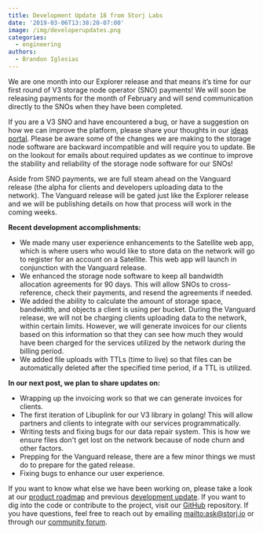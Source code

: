 ```yaml
---
title: Development Update 18 from Storj Labs
date: '2019-03-06T13:38:20-07:00'
image: /img/developerupdates.png
categories:
  - engineering
authors:
  - Brandon Iglesias
---
```

We are one month into our Explorer release and that means it’s time for our first round of V3 storage node operator (SNO) payments! We will soon be releasing payments for the month of February and will send communication directly to the SNOs when they have been completed. 

If you are a V3 SNO and have encountered a bug, or have a suggestion on how we can improve the platform, please share your thoughts in our [ideas portal](https://ideas.storj.io/). Please be aware some of the changes we are making to the storage node software are backward incompatible and will require you to update. Be on the lookout for emails about required updates as we continue to improve the stability and reliability of the storage node software for our SNOs! 

Aside from SNO payments, we are full steam ahead on the Vanguard release (the alpha for clients and developers uploading data to the network). The Vanguard release will be gated just like the Explorer release and we will be publishing details on how that process will work in the coming weeks. 

**Recent development accomplishments:**

* We made many user experience enhancements to the Satellite web app, which is where users who would like to store data on the network will go to register for an account on a Satellite. This web app will launch in conjunction with the Vanguard release.  
* We enhanced the storage node software to keep all bandwidth allocation agreements for 90 days. This will allow SNOs to cross-reference, check their payments, and resend the agreements if needed.  
* We added the ability to calculate the amount of storage space, bandwidth, and objects a client is using per bucket. During the Vanguard release, we will not be charging clients uploading data to the network, within certain limits. However, we will generate invoices for our clients based on this information so that they can see how much they would have been charged for the services utilized by the network during the billing period.  
* We added file uploads with TTLs (time to live) so that files can be automatically deleted after the specified time period, if a TTL is utilized.  

**In our next post, we plan to share updates on:**

* Wrapping up the invoicing work so that we can generate invoices for clients.  
* The first iteration of Libuplink for our V3 library in golang! This will allow partners and clients to integrate with our services programmatically.  
* Writing tests and fixing bugs for our data repair system. This is how we ensure files don't get lost on the network because of node churn and other factors.  
* Prepping for the Vanguard release, there are a few minor things we must do to prepare for the gated release.  
* Fixing bugs to enhance our user experience. 

If you want to know what else we have been working on, please take a look at our [product roadmap](https://storjlabs.aha.io/published/01ee405b4bd8d14208c5256d70d73a38?page=1) and previous [development update](https://storj.io/blog/2019/02/development-update-17-from-storj-labs/). If you want to dig into the code or contribute to the project, visit our [GitHub](https://github.com/storj/storj) repository. If you have questions, feel free to reach out by emailing <mailto:ask@storj.io> or through our [community forum](https://community.storj.io/).
